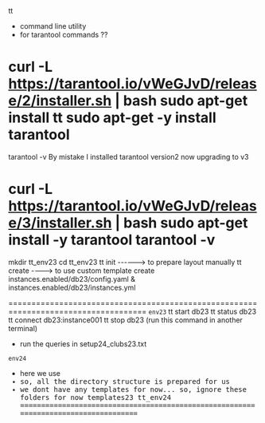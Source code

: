 tt
- command line utility
- for tarantool commands ??

curl -L https://tarantool.io/vWeGJvD/release/2/installer.sh | bash
sudo apt-get install tt
sudo apt-get -y install tarantool
====================================================================================
tarantool -v
By mistake I installed tarantool version2
now upgrading to v3


curl -L https://tarantool.io/vWeGJvD/release/3/installer.sh | bash
sudo apt-get install -y tarantool
tarantool -v
====================================================================================

mkdir tt_env23
cd tt_env23
    tt init ------> to prepare layout manually
    tt create ----> to use custom template
create instances.enabled/db23/config.yaml & instances.enabled/db23/instances.yml

====================================================================================
`env23`
tt start db23
tt status db23
tt connect db23:instance001
tt stop db23        (run this command in another terminal)
- run the queries in setup24_clubs23.txt

`env24`
- here we use <tt create>
- so, all the directory structure is prepared for us
- we dont have any templates for now... so, ignore these folders for now
    templates23
    tt_env24
====================================================================================
